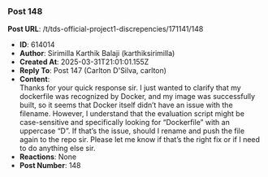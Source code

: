 ### Post 148
**Post URL**: /t/tds-official-project1-discrepencies/171141/148
- **ID**: 614014
- **Author**: Sirimilla Karthik Balaji (karthiksirimilla)
- **Created At**: 2025-03-31T21:01:01.155Z
- **Reply To**: Post 147 (Carlton D'Silva, carlton)
- **Content**:  
  Thanks for your quick response sir. I just wanted to clarify that my dockerfile was recognized by Docker, and my image was successfully built, so it seems that Docker itself didn’t have an issue with the filename.
However, I understand that the evaluation script might be case-sensitive and specifically looking for “Dockerfile” with an uppercase “D”. If that’s the issue, should I rename and push the file again to the repo sir.
Please let me know if that’s the right fix or if I need to do anything else sir.
- **Reactions**: None
- **Post Number**: 148

